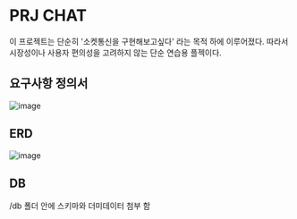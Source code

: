 # PRJ CHAT
이 프로젝트는 단순히 '소켓통신을 구현해보고싶다' 라는 목적 하에 이루어졌다.
따라서 시장성이나 사용자 편의성을 고려하지 않는 단순 연습용 플젝이다.
## 요구사항 정의서
![image](https://github.com/user-attachments/assets/2909cf85-6bdc-4c3e-8b99-7056f03c31a3)
## ERD
![image](https://github.com/user-attachments/assets/54470ee4-a99d-4888-b512-983d63f60c72)
## DB
/db 폴더 안에 스키마와 더미데이터 첨부 함
